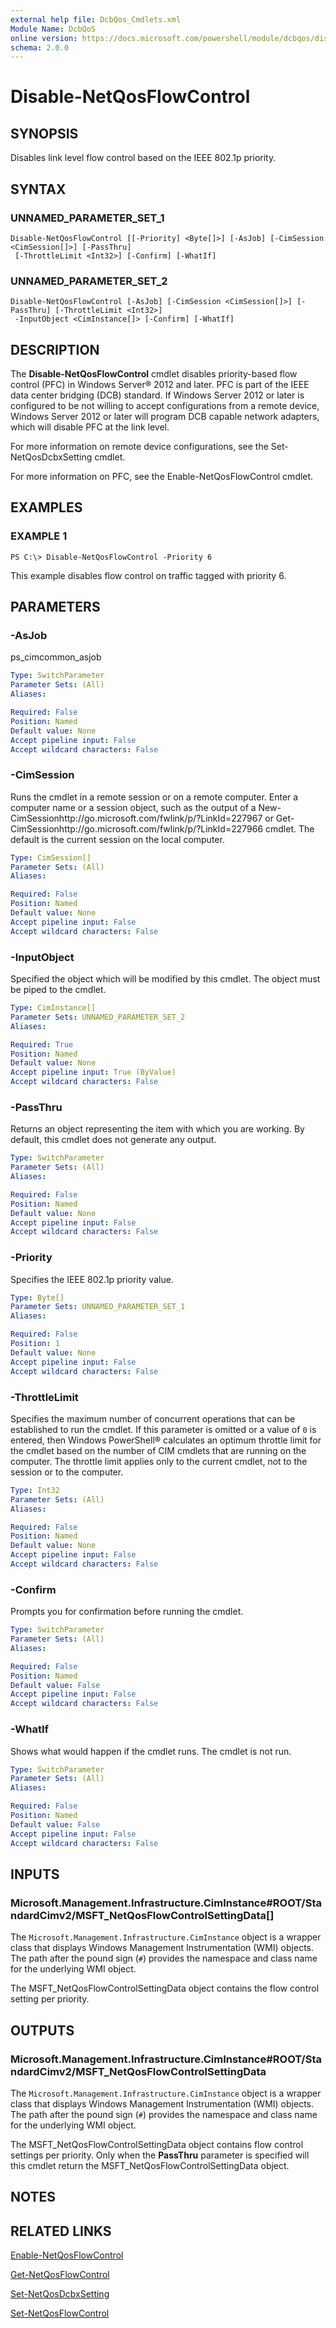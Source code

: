 ```yaml
---
external help file: DcbQos_Cmdlets.xml
Module Name: DcbQoS
online version: https://docs.microsoft.com/powershell/module/dcbqos/disable-netqosflowcontrol?view=windowsserver2012-ps&wt.mc_id=ps-gethelp
schema: 2.0.0
---
```


# Disable-NetQosFlowControl

## SYNOPSIS
Disables link level flow control based on the IEEE 802.1p priority.

## SYNTAX

### UNNAMED_PARAMETER_SET_1
```
Disable-NetQosFlowControl [[-Priority] <Byte[]>] [-AsJob] [-CimSession <CimSession[]>] [-PassThru]
 [-ThrottleLimit <Int32>] [-Confirm] [-WhatIf]
```

### UNNAMED_PARAMETER_SET_2
```
Disable-NetQosFlowControl [-AsJob] [-CimSession <CimSession[]>] [-PassThru] [-ThrottleLimit <Int32>]
 -InputObject <CimInstance[]> [-Confirm] [-WhatIf]
```

## DESCRIPTION
The **Disable-NetQosFlowControl** cmdlet disables priority-based flow control (PFC) in Windows Server® 2012 and later.
PFC is part of the IEEE data center bridging (DCB) standard.
If Windows Server 2012 or later is configured to be not willing to accept configurations from a remote device, Windows Server 2012 or later will program DCB capable network adapters, which will disable PFC at the link level.

For more information on remote device configurations, see the Set-NetQosDcbxSetting cmdlet.

For more information on PFC, see the Enable-NetQosFlowControl cmdlet.

## EXAMPLES

### EXAMPLE 1
```
PS C:\> Disable-NetQosFlowControl -Priority 6
```

This example disables flow control on traffic tagged with priority 6.

## PARAMETERS

### -AsJob
ps_cimcommon_asjob

```yaml
Type: SwitchParameter
Parameter Sets: (All)
Aliases: 

Required: False
Position: Named
Default value: None
Accept pipeline input: False
Accept wildcard characters: False
```

### -CimSession
Runs the cmdlet in a remote session or on a remote computer.
Enter a computer name or a session object, such as the output of a New-CimSessionhttp://go.microsoft.com/fwlink/p/?LinkId=227967 or Get-CimSessionhttp://go.microsoft.com/fwlink/p/?LinkId=227966 cmdlet.
The default is the current session on the local computer.

```yaml
Type: CimSession[]
Parameter Sets: (All)
Aliases: 

Required: False
Position: Named
Default value: None
Accept pipeline input: False
Accept wildcard characters: False
```

### -InputObject
Specified the object which will be modified by this cmdlet.
The object must be piped to the cmdlet.

```yaml
Type: CimInstance[]
Parameter Sets: UNNAMED_PARAMETER_SET_2
Aliases: 

Required: True
Position: Named
Default value: None
Accept pipeline input: True (ByValue)
Accept wildcard characters: False
```

### -PassThru
Returns an object representing the item with which you are working.
By default, this cmdlet does not generate any output.

```yaml
Type: SwitchParameter
Parameter Sets: (All)
Aliases: 

Required: False
Position: Named
Default value: None
Accept pipeline input: False
Accept wildcard characters: False
```

### -Priority
Specifies the IEEE 802.1p priority value.

```yaml
Type: Byte[]
Parameter Sets: UNNAMED_PARAMETER_SET_1
Aliases: 

Required: False
Position: 1
Default value: None
Accept pipeline input: False
Accept wildcard characters: False
```

### -ThrottleLimit
Specifies the maximum number of concurrent operations that can be established to run the cmdlet.
If this parameter is omitted or a value of `0` is entered, then Windows PowerShell® calculates an optimum throttle limit for the cmdlet based on the number of CIM cmdlets that are running on the computer.
The throttle limit applies only to the current cmdlet, not to the session or to the computer.

```yaml
Type: Int32
Parameter Sets: (All)
Aliases: 

Required: False
Position: Named
Default value: None
Accept pipeline input: False
Accept wildcard characters: False
```

### -Confirm
Prompts you for confirmation before running the cmdlet.

```yaml
Type: SwitchParameter
Parameter Sets: (All)
Aliases: 

Required: False
Position: Named
Default value: False
Accept pipeline input: False
Accept wildcard characters: False
```

### -WhatIf
Shows what would happen if the cmdlet runs.
The cmdlet is not run.

```yaml
Type: SwitchParameter
Parameter Sets: (All)
Aliases: 

Required: False
Position: Named
Default value: False
Accept pipeline input: False
Accept wildcard characters: False
```

## INPUTS

### Microsoft.Management.Infrastructure.CimInstance#ROOT/StandardCimv2/MSFT_NetQosFlowControlSettingData[]
The `Microsoft.Management.Infrastructure.CimInstance` object is a wrapper class that displays Windows Management Instrumentation (WMI) objects.
The path after the pound sign (`#`) provides the namespace and class name for the underlying WMI object.

The MSFT_NetQosFlowControlSettingData object contains the flow control setting per priority.

## OUTPUTS

### Microsoft.Management.Infrastructure.CimInstance#ROOT/StandardCimv2/MSFT_NetQosFlowControlSettingData
The `Microsoft.Management.Infrastructure.CimInstance` object is a wrapper class that displays Windows Management Instrumentation (WMI) objects.
The path after the pound sign (`#`) provides the namespace and class name for the underlying WMI object.

The MSFT_NetQosFlowControlSettingData object contains flow control settings per priority.
Only when the **PassThru** parameter is specified will this cmdlet return the MSFT_NetQosFlowControlSettingData object.

## NOTES

## RELATED LINKS

[Enable-NetQosFlowControl](./Enable-NetQosFlowControl.md)

[Get-NetQosFlowControl](./Get-NetQosFlowControl.md)

[Set-NetQosDcbxSetting](./Set-NetQosDcbxSetting.md)

[Set-NetQosFlowControl](./Set-NetQosFlowControl.md)

